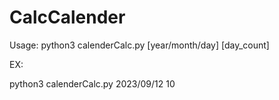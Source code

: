 # CalcCalender

Usage: python3 calenderCalc.py [year/month/day] [day_count]

EX:

python3 calenderCalc.py 2023/09/12 10
